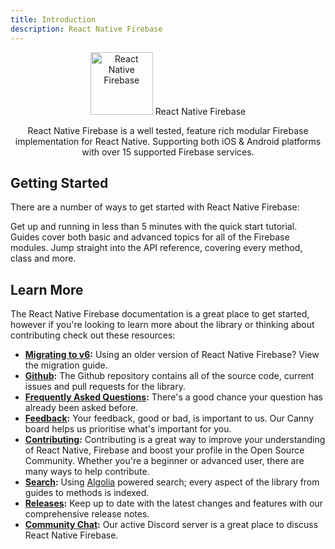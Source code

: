 ```yaml
---
title: Introduction
description: React Native Firebase
---
```


<div style="text-align: center;">
  <img 
    src="https://camo.githubusercontent.com/e7a14b9a151d9b1d23a0d05dac1af86b0e972714/68747470733a2f2f692e696d6775722e636f6d2f4a497942744b572e706e67"
    alt="React Native Firebase"
    style="width: 100px;"
  />
  <Heading el="h1">React Native Firebase</Heading>
  <p>
    React Native Firebase is a well tested, feature rich modular Firebase implementation for React Native. Supporting both iOS & Android platforms with over 15 supported Firebase services.
  </p>
</div>

## Getting Started

There are a number of ways to get started with React Native Firebase:

<Grid>
	<Block
		title="Quick Start"
		to="/quick-start"
		icon="done"
		color="#2196F3"
	>
		Get up and running in less than 5 minutes with the quick start tutorial. 
  	</Block>
	<Block
		title="Guides"
		to="/guides"
		icon="school"
		color="#4CAF50"
	>
		Guides cover both basic and advanced topics for all of the Firebase modules.
  	</Block>
	<Block
		title="Reference"
		to="/{{ latest_version }}"
		icon="layers"
		color="#9C27B0"
	>
		Jump straight into the API reference, covering every method, class and more.
  	</Block>
</Grid>

## Learn More

The React Native Firebase documentation is a great place to get started, however if you're looking to learn more about the library or thinking about contributing check out these resources:

- **[Migrating to v6](/migrating-to-v6):** Using an older version of React Native Firebase? View the migration guide.
- **[Github](https://github.com/invertase/react-native-firebase):** The Github repository contains all of the source code, current issues and pull requests for the library.
- **[Frequently Asked Questions](/faqs):** There's a good chance your question has already been asked before.
- **[Feedback](/feedback):** Your feedback, good or bad, is important to us. Our Canny board helps us prioritise what's important for you.
- **[Contributing](/contributing):** Contributing is a great way to improve your understanding of React Native, Firebase and boost your profile in the Open Source Community. Whether you're a beginner or advanced user, there are many ways to help contribute.
- **[Search](/search):** Using [Algolia](https://www.algolia.com) powered search; every aspect of the library from guides to methods is indexed.
- **[Releases](/releases):** Keep up to date with the latest changes and features with our comprehensive release notes.
- **[Community Chat](https://discordapp.com/invite/XsKpw4):** Our active Discord server is a great place to discuss React Native Firebase.
